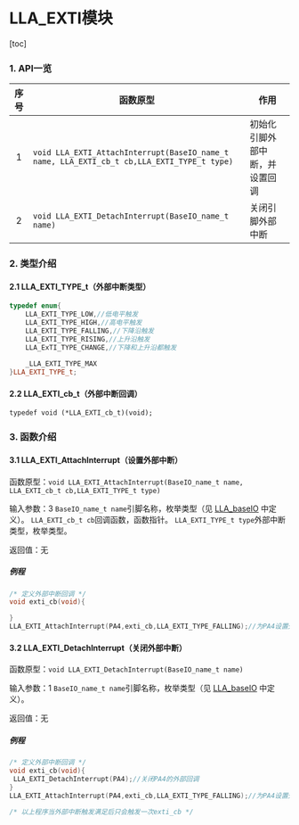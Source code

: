 # LLA_EXTI模块
[toc]

### 1. API一览
|序号|函数原型|作用|
|:--:|--|--|
|1|`void LLA_EXTI_AttachInterrupt(BaseIO_name_t name, LLA_EXTI_cb_t cb,LLA_EXTI_TYPE_t type)`|初始化引脚外部中断，并设置回调|
|2|`void LLA_EXTI_DetachInterrupt(BaseIO_name_t name)`|关闭引脚外部中断|

### 2. 类型介绍
#### 2.1 LLA_EXTI_TYPE_t（外部中断类型）
```cpp
typedef enum{
	LLA_EXTI_TYPE_LOW,//低电平触发
	LLA_EXTI_TYPE_HIGH,//高电平触发
	LLA_EXTI_TYPE_FALLING,//下降沿触发
	LLA_EXTI_TYPE_RISING,//上升沿触发
	LLA_ExTI_TYPE_CHANGE,//下降和上升沿都触发
	
	_LLA_EXTI_TYPE_MAX
}LLA_EXTI_TYPE_t;
```
#### 2.2 LLA_EXTI_cb_t（外部中断回调）
`typedef void (*LLA_EXTI_cb_t)(void);`

### 3. 函数介绍
#### 3.1 LLA_EXTI_AttachInterrupt（设置外部中断）
函数原型：`void LLA_EXTI_AttachInterrupt(BaseIO_name_t name, LLA_EXTI_cb_t cb,LLA_EXTI_TYPE_t type)`

输入参数：3
`BaseIO_name_t name`引脚名称，枚举类型（见 [LLA_baseIO](baseio.md) 中定义）。
`LLA_EXTI_cb_t cb`回调函数，函数指针。
`LLA_EXTI_TYPE_t type`外部中断类型，枚举类型。

返回值：无

##### 例程
```cpp
/* 定义外部中断回调 */
void exti_cb(void){

}
LLA_EXTI_AttachInterrupt(PA4,exti_cb,LLA_EXTI_TYPE_FALLING);//为PA4设置外部中断及回调函数
```

#### 3.2 LLA_EXTI_DetachInterrupt（关闭外部中断）
函数原型：`void LLA_EXTI_DetachInterrupt(BaseIO_name_t name)`

输入参数：1
`BaseIO_name_t name`引脚名称，枚举类型（见 [LLA_baseIO](baseio.md) 中定义）。

返回值：无

##### 例程
```cpp
/* 定义外部中断回调 */
void exti_cb(void){
 LLA_EXTI_DetachInterrupt(PA4);//关闭PA4的外部回调
}
LLA_EXTI_AttachInterrupt(PA4,exti_cb,LLA_EXTI_TYPE_FALLING);//为PA4设置外部中断及回调函数

/* 以上程序当外部中断触发满足后只会触发一次exti_cb */
```